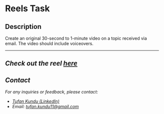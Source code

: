 # Reels Task

## Description

Create an original 30-second to 1-minute video on a topic received via email. The video should include voiceovers.
<br>
<hr>

## <i>Check out the reel <a href = "https://www.linkedin.com/posts/tufan-kundu-577945221_dataanalysis-sql-internship-activity-7206228722226536449-Cops?utm_source=share&utm_medium=member_desktop">here</a>

## Contact 
For any inquiries or feedback, please contact:

- <a href="https://www.linkedin.com/in/tufan-kundu-577945221/">Tufan Kundu (LinkedIn)</a>
- Email: tufan.kundu11@gmail.com
